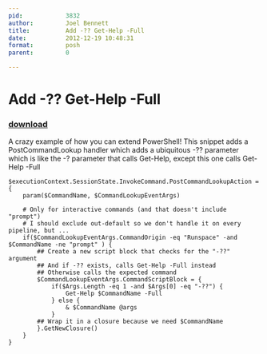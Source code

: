 ```yaml
---
pid:            3832
author:         Joel Bennett
title:          Add -?? Get-Help -Full
date:           2012-12-19 10:48:31
format:         posh
parent:         0

---
```


# Add -?? Get-Help -Full

### [download](Scripts\3832.ps1)

A crazy example of how you can extend PowerShell! This snippet adds a PostCommandLookup handler which adds a ubiquitous -?? parameter which is like the -? parameter that calls Get-Help, except this one calls Get-Help -Full

```posh
$executionContext.SessionState.InvokeCommand.PostCommandLookupAction = {
    param($CommandName, $CommandLookupEventArgs)

    # Only for interactive commands (and that doesn't include "prompt")
    # I should exclude out-default so we don't handle it on every pipeline, but ...
    if($CommandLookupEventArgs.CommandOrigin -eq "Runspace" -and $CommandName -ne "prompt" ) {
        ## Create a new script block that checks for the "-??" argument 
        ## And if -?? exists, calls Get-Help -Full instead
        ## Otherwise calls the expected command
        $CommandLookupEventArgs.CommandScriptBlock = {
            if($Args.Length -eq 1 -and $Args[0] -eq "-??") {
                Get-Help $CommandName -Full
            } else {
                & $CommandName @args
            }
        ## Wrap it in a closure because we need $CommandName
        }.GetNewClosure()
    }
}
```
